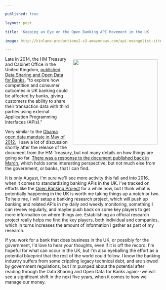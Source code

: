 ---
published: true
layout: post
title: 'Keeping an Eye on the Open Banking API Movement in the UK'
image: http://kinlane-productions2.s3.amazonaws.com/api-evangelist-site/blog/open-data-and-sharing-for-banks.png
---

<p><a href="https://www.gov.uk/government/publications/data-sharing-and-open-data-for-banks"><img style="padding: 10px;" src="https://kinlane-productions2.s3.amazonaws.com/api-evangelist-site/blog/open-data-and-sharing-for-banks.png" alt="" width="275" align="right" /></a>
<p>Late in 2014, the HM	Treasury	and	Cabinet	Office&nbsp;in the United Kingdom, <a href="https://www.gov.uk/government/publications/data-sharing-and-open-data-for-banks">published Data	Sharing	and	Open	Data	for	Banks</a>,&nbsp;"to explore how competition and consumer outcomes in UK banking could be affected by banks, giving customers the ability to share their transaction data with third parties using external Application Programming Interfaces (APIs)."
<p>Very similar to the <a href="http://apievangelist.com/2012/06/01/barack-obama-directs-all-federal-agencies-to-have-an-api/">Obama open data mandate in May of 2012</a>, &nbsp;I saw a lot of discussion shortly after the release of the document from the HM	Treasury, but not many details on how things are going so far. <a href="https://www.gov.uk/government/uploads/system/uploads/attachment_data/file/413766/PU1793_Open_data_response.pdf">There was a response to the document published back in March</a>, which holds some interesting perspective, but not much else from the government, or banks, that I can find.
<p>It is only August, I'm sure we'll see more activity this fall and into 2016, when it comes to standardizing banking APIs in the UK. I've tracked on efforts like the <a href="https://www.openbankproject.com/">Open Banking Project</a> for a while now, but I think what is potentially happening in the UK is worth me taking things up a notch or two. To help me, I will setup a banking research project, which will push up banking and related APIs in my daily and weekly monitoring, something I can review regularly, and maybe push back on some key players to get more information on where things are. Establishing an official research project really helps me find the key players, both individual and companies, which in turns increases the amount of information I gather as part of my research.
<p>If you work for a bank that does business in the UK, or possibly for the government, I'd love to hear your thoughts, even if it is off the record. I'm hopeful for what can occur in the UK, but I'm also eyeballing the effort as a potential blueprint that the rest of the world could follow. I know the banking industry suffers from some crippling legacy technical debt, and are slowed by government regulations, but I'm pumped about the potential after reading through the Data Sharing and Open Data for Banks again--we will see a significant shift in the next five years, when it comes to how we manage our money.

